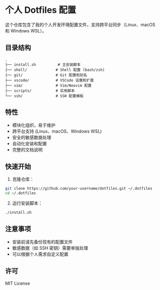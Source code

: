 # 个人 Dotfiles 配置

这个仓库包含了我的个人开发环境配置文件，支持跨平台同步（Linux、macOS 和 Windows WSL）。

## 目录结构

```
.
├── install.sh          # 主安装脚本
├── shell/             # Shell 配置 (bash/zsh)
├── git/               # Git 配置和别名
├── vscode/            # VSCode 设置和扩展
├── vim/               # Vim/Neovim 配置
├── scripts/           # 实用脚本
└── ssh/               # SSH 配置模板
```

## 特性

- 模块化组织，易于维护
- 跨平台支持 (Linux、macOS、Windows WSL)
- 安全的敏感数据处理
- 自动化安装和配置
- 完整的文档说明

## 快速开始

1. 克隆仓库：
```bash
git clone https://github.com/your-username/dotfiles.git ~/.dotfiles
cd ~/.dotfiles
```

2. 运行安装脚本：
```bash
./install.sh
```

## 注意事项

- 安装前请先备份现有的配置文件
- 敏感数据（如 SSH 密钥）需要单独处理
- 可以根据个人需求自定义配置

## 许可

MIT License